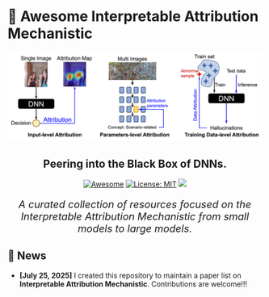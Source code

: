 # 🌟 Awesome Interpretable Attribution Mechanistic
<div align="center">
  <img src="images/LOGO.png" alt="Logo">
  <h2 align="center">Peering into the Black Box of DNNs.</h2>
  
[![Awesome](https://awesome.re/badge.svg)](https://awesome.re)
[![License: MIT](https://img.shields.io/badge/License-MIT-green.svg)](https://opensource.org/licenses/MIT)
![](https://img.shields.io/github/last-commit/RuoyuChen10/Awesome-Interpretable-Attribution-Mechanistic?color=green)  

</div>


<div align="center">
  <p style="font-size:20px;"><em>A curated collection of resources focused on the Interpretable Attribution Mechanistic from small models to large models.</em></p>
</div>

## 🔔 News

- **[July 25, 2025]** I created this repository to maintain a paper list on **Interpretable Attribution Mechanistic**. Contributions are welcome!!!
